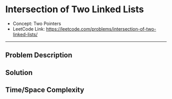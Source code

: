 # Intersection of Two Linked Lists

- Concept: Two Pointers
- LeetCode Link: https://leetcode.com/problems/intersection-of-two-linked-lists/

---

## Problem Description

## Solution

## Time/Space Complexity

